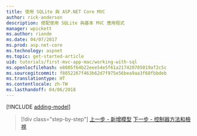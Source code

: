 ```yaml
---
title: 使用 SQLite 與 ASP.NET Core MVC
author: rick-anderson
description: 搭配使用 SQLite 與基本 MVC 應用程式
manager: wpickett
ms.author: riande
ms.date: 04/07/2017
ms.prod: asp.net-core
ms.technology: aspnet
ms.topic: get-started-article
uid: tutorials/first-mvc-app-mac/working-with-sql
ms.openlocfilehash: e8085f64b22eee54e5f61a217420785019af2c5c
ms.sourcegitcommit: f8852267f463b62d7f975e56bea9aa3f68fbbdeb
ms.translationtype: HT
ms.contentlocale: zh-TW
ms.lasthandoff: 04/06/2018
---
```

[!INCLUDE [adding-model](../../includes/mvc-intro/sql.md)]

> [!div class="step-by-step"]
> [上一步 - 新增模型](adding-model.md)
> [下一步 - 控制器方法和檢視](controller-methods-views.md)
